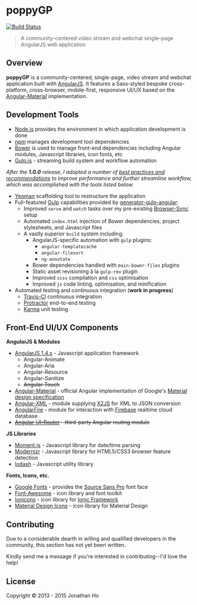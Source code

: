 poppyGP
=======

[![Build Status](//travis-ci.org/travis-ci/travis-web.svg?branch=lp-no-builds)](//travis-ci.org/travis-ci/travis-web)

> A community-centered video stream and webchat single-page AngularJS web application





## Overview

__poppyGP__ is a community-centered, single-page, video stream and webchat application built with [AngularJS][ng].  It features a Sass-styled bespoke cross-platform, cross-browser, mobile-first, responsive UI/UX based on the [Angular-Material][ngMaterial] implementation.


## Development Tools


 * [Node.js][node] provides the environment in which application development is done
 * [npm][npm] manages development tool dependencies
 * [Bower][bower] is used to manage front-end dependencies including Angular modules, Javascript libraries, icon fonts, etc
 * [Gulp.js][gulp] - streaming build system and workflow automation

*After the __1.0.0__ release, I adopted a number of [best practices and recommendations][dev-psi] to improve performance and further streamline workflow, which was accomplished with the tools listed below.*

 * [Yeoman][yo] scaffolding tool to restructure the application
 * Full-featured [Gulp][gulp] capabilities provided by [generator-gulp-angular][gulp-ng]:
   * Improved `serve` and `watch` tasks over my pre-existing [Browser-Sync][bs] setup
   * Automated `index.html` injection of Bower dependencies, project stylesheets, and Javascript files
   * A vastly superior `build` system including:
     * AngularJS-specific automation with `gulp` plugins:
       * `angular-templatecache`
       * `angular-filesort`
       * `ng-annotate`
     * Bower dependencies handled with `main-bower-files` plugins
     * Static asset revisioning à la `gulp-rev` plugin
     * Improved `scss` compilation and `css` optimisation
     * Improved `js` code linting, optimisation, and minification
 * Automated testing and continuous integration (__work in progress__)
   * [Travis-CI][travis] continuous integration
   * [Protractor][protractor] end-to-end testing
   * [Karma][karma] unit testing


## Front-End UI/UX Components

__AngularJS & Modules__

 * [AngularJS 1.4.x][ng] - Javascript application framework
   * Angular-Animate
   * Angular-Aria
   * Angular-Resource
   * Angular-Sanitize
   * ~~Angular-Touch~~
 * [Angular-Material][ngMaterial] - official Angular implementation of Google's [Material design specification][md]
 * [Angular-XML][ngXML] - module supplying [X2JS][x2js] for XML to JSON conversion
 * [AngularFire][ngFire] - module for interaction with [Firebase][firebase] realtime cloud database
 * ~~[Angular-UI-Router][ui-router] - third-party Angular routing module~~


 __JS Libraries__

 * [Moment.js][moment] - Javascript library for date/time parsing
 * [Modernizr][modernizr] - Javascript library for HTML5/CSS3 browser feature detection
 * [lodash][lodash] - Javascript utility library


__Fonts, Icons, etc.__

 * [Google Fonts][gfont] - provides the [Source Sans Pro][sourcesanspro] font face
 * [Font-Awesome][fa] - icon library and font toolkit
 * [Ionicons][ion] - icon library for [Ionic Framework][ionic]
 * [Material Design Icons][mdIcons] - icon library for Material Design



## Contributing

Due to a considerable dearth in willing and qualified developers in the community, this section has not yet been written.

Kindly send me a message if you're interested in contributing--I'd love the help!



[ng]://angularjs.org
[ngMaterial]://material.angularjs.org/
[md]://google.com/design/spec/material-design/introduction.html
[ngXML]://github.com/johngeorgewright/angular-xml
[ngFire]:firebase.com/docs/web/libraries/angular/
[x2js]://code.google.com/p/x2js/
[ui-router]://github.com/angular-ui/ui-router
[moment]://momentjs.com
[ion]://ionicons.com
[mdIcons]://google.com/design/icons/
[ionic]://ionicframework.com/
[design-ms]://dev.windows.com/en-us/design
[gulp]://gulpjs.com/
[sass]://sass-lang.com
[firebase]://firebase.com
[modernizr]://modernizr.com/
[gfont]:google.com/fonts/
[sourcesanspro]://www.google.com/fonts/specimen/Source+Sans+Pro
[lodash]://lodash.com
[yo]://yeoman.io
[gulp-ng]://github.com/Swiip/generator-gulp-angular
[node]://nodejs.org
[npm]://npmjs.com
[bower]://bower.io
[fa]://fortawesome.github.io/Font-Awesome/
[git]://git-scm.com/
[bs]://browsersync.io

[dev-psi]://developers.google.com/speed/docs/insights/rules

[jp-style]://github.com/johnpapa/angular-styleguide
[jp-modular]://github.com/johnpapa/ng-demos/tree/master/modular

[karma]://karma-runner.github.io
[protractor]://angular.github.io/protractor/
[travis]://travis-ci.org

## License

Copyright © 2013 - 2015 Jonathan Ho
